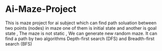 # Ai-Maze-Project
This is maze project for ai subject which can find path soluation between two points (nodes) in maze
one of them is initial state and another is goal state , The maze is not static , We can generate new random maze. 
It can find a path by two algorithms Depth-first search (DFS) and Breadth-first search (BFS) 
